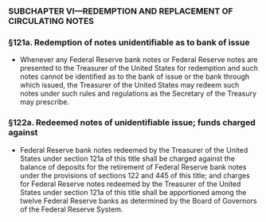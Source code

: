 ### SUBCHAPTER VI—REDEMPTION AND REPLACEMENT OF CIRCULATING NOTES

### §121a. Redemption of notes unidentifiable as to bank of issue
* Whenever any Federal Reserve bank notes or Federal Reserve notes are presented to the Treasurer of the United States for redemption and such notes cannot be identified as to the bank of issue or the bank through which issued, the Treasurer of the United States may redeem such notes under such rules and regulations as the Secretary of the Treasury may prescribe.

### §122a. Redeemed notes of unidentifiable issue; funds charged against
* Federal Reserve bank notes redeemed by the Treasurer of the United States under section 121a of this title shall be charged against the balance of deposits for the retirement of Federal Reserve bank notes under the provisions of sections 122 and 445 of this title; and charges for Federal Reserve notes redeemed by the Treasurer of the United States under section 121a of this title shall be apportioned among the twelve Federal Reserve banks as determined by the Board of Governors of the Federal Reserve System.